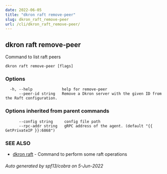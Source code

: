 ```yaml
---
date: 2022-06-05
title: "dkron raft remove-peer"
slug: dkron_raft_remove-peer
url: /cli/dkron_raft_remove-peer/
---
```

## dkron raft remove-peer

Command to list raft peers

```
dkron raft remove-peer [flags]
```

### Options

```
  -h, --help             help for remove-peer
      --peer-id string   Remove a Dkron server with the given ID from the Raft configuration.
```

### Options inherited from parent commands

```
      --config string     config file path
      --rpc-addr string   gRPC address of the agent. (default "{{ GetPrivateIP }}:6868")
```

### SEE ALSO

* [dkron raft](/docs/cli/dkron_raft/)	 - Command to perform some raft operations

###### Auto generated by spf13/cobra on 5-Jun-2022
